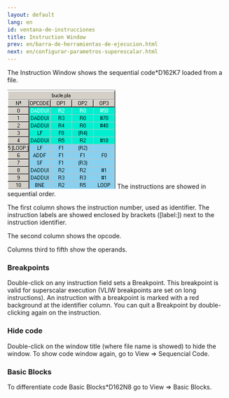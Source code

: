 ```yaml
---
layout: default
lang: en
id: ventana-de-instrucciones
title: Instruction Window
prev: en/barra-de-herramientas-de-ejecucion.html
next: en/configurar-parametros-superescalar.html
---
```


The Instruction Window shows the sequential code*D162K7 loaded from a file.

![](imgs/bm16_result.png)
The instructions are showed in sequential order.

The first column shows the instruction number, used as identifier. The instruction labels are showed enclosed by brackets ([label:]) next to the instruction identifier.

The second column shows the opcode.

Columns third to fifth show the operands.

### Breakpoints

Double-click on any instruction field sets a Breakpoint. This breakpoint is valid for superscalar execution (VLIW breakpoints are set on long instructions). An instruction with a breakpoint is marked with a red background at the identifier column. You can quit a Breakpoint by double-clicking again on the instruction.


### Hide code

Double-click on the window title (where file name is showed) to hide the window. To show code window again, go to View => Sequencial Code.


### Basic Blocks

To differentiate code Basic Blocks*D162N8 go to View => Basic Blocks.